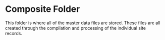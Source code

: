 # Composite Folder
This folder is where all of the master data files are stored. These files are all created through the compilation and processing of the individual site records.
